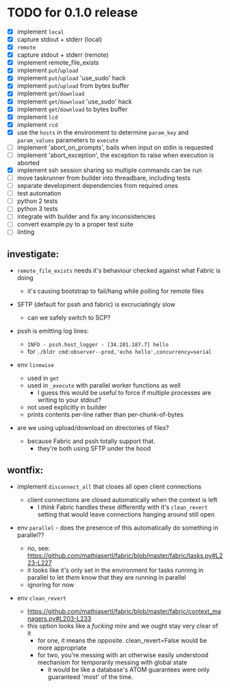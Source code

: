 # TODO for 0.1.0 release

- [x] implement `local`
- [x] capture stdout + stderr (local)
- [x] `remote`
- [x] capture stdout + stderr (remote)
- [x] implement remote_file_exists
- [x] implement `put`/`upload`
- [x] implement `put`/`upload` 'use_sudo' hack
- [x] implement `put`/`upload` from bytes buffer
- [x] implement `get`/`download`
- [x] implement `get`/`download` 'use_sudo' hack
- [x] implement `get`/`download` to bytes buffer
- [x] implement `lcd`
- [x] implement `rcd`
- [x] use the `hosts` in the environment to determine `param_key` and `param_values` parameters to `execute`
- [ ] implement 'abort_on_prompts', bails when input on stdin is requested
- [ ] implement 'abort_exception', the exception to raise when execution is aborted
- [x] implement ssh session sharing so multiple commands can be run
- [ ] move taskrunner from builder into threadbare, including tests
- [ ] separate development dependencies from required ones
- [ ] test automation
- [ ] python 2 tests
- [ ] python 3 tests
- [ ] integrate with builder and fix any inconsistencies
- [ ] convert example.py to a proper test suite
- [ ] linting

## investigate:

* `remote_file_exists` needs it's behaviour checked against what Fabric is doing
    - it's causing bootstrap to fail/hang while polling for remote files

* SFTP (default for pssh and fabric) is excruciatingly slow
    - can we safely switch to SCP?

* pssh is emitting log lines:
    - `INFO - pssh.host_logger - [34.201.187.7]	hello`
    - for `./bldr cmd:observer--prod,'echo hello',concurrency=serial`

* env `linewise`
    - used in `get`
    - used in `_execute` with parallel worker functions as well
        - I guess this would be useful to force if multiple processes are writing to your stdout?
    - not used explicitly in builder
    - prints contents per-line rather than per-chunk-of-bytes

* are we using upload/download on directories of files? 
    - because Fabric and pssh totally support that.
        - they're both using SFTP under the hood

## wontfix:

* implement `disconnect_all` that closes all open client connections
    - client connections are closed automatically when the context is left
        - I *think* Fabric handles these differently with it's `clean_revert` setting that would leave connections hanging around still open

* env `parallel` - does the presence of this automatically do something in parallel??
    - no, see: https://github.com/mathiasertl/fabric/blob/master/fabric/tasks.py#L223-L227
    - it looks like it's only set in the environment for tasks running in parallel to let *them* know that they are running in parallel
    - ignoring for now

* env `clean_revert`
    - https://github.com/mathiasertl/fabric/blob/master/fabric/context_managers.py#L203-L233
    - this option looks like a *fucking mire* and we ought stay very clear of it
        - for one, it means the opposite. clean_revert=False would be more appropriate
        - for two, you're messing with an otherwise easily understood mechanism for temporarily messing with global state
            - it would be like a database's ATOM guarantees were only guaranteed 'most' of the time.

